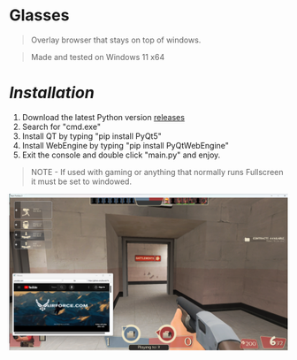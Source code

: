 # Glasses
> Overlay browser that stays on top of windows.

> Made and tested on Windows 11 x64

# ***Installation***
1. Download the latest Python version [releases](https://www.python.org/downloads/)
2. Search for "cmd.exe"
3. Install QT by typing "pip install PyQt5"
4. Install WebEngine by typing "pip install PyQtWebEngine"
5. Exit the console and double click "main.py" and enjoy.

> NOTE - If used with gaming or anything that normally runs Fullscreen it must be set to windowed.

![Youtube video playing ontop of a game window](https://github.com/BrandoTheDev/Glasses/blob/main/demo.png)
